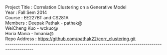 Project Title : Correlation Clustering on a Generative Model<br/>
Year :          Fall Sem 2014<br/>
Course :        EE227BT and CS281A<br/>
Members :       Deepak Pathak - pathak@<br/>
                WeiCheng Kuo - wckuo@<br/>
                Horia Mania - hmania@<br/>
Repo Address : 	https://github.com/pathak22/corr_clustering.git<br/>
--------------------------------------------------------------------------------------------<br/>
